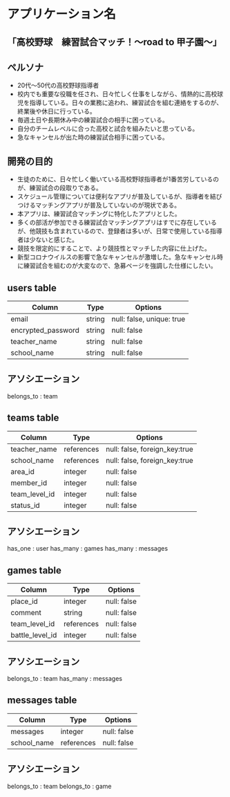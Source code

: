 # アプリケーション名
## 「高校野球　練習試合マッチ！〜road to 甲子園〜」
## ペルソナ
- 20代〜50代の高校野球指導者
- 校内でも重要な役職を任され、日々忙しく仕事をしながら、情熱的に高校球児を指導している。日々の業務に追われ、練習試合を組む連絡をするのが、終業後や休日に行っている。
- 毎週土日や長期休み中の練習試合の相手に困っている。
- 自分のチームレベルに合った高校と試合を組みたいと思っている。
- 急なキャンセルが出た時の練習試合相手に困っている。

## 開発の目的
- 生徒のために、日々忙しく働いている高校野球指導者が1番苦労しているのが、練習試合の段取りである。
- スケジュール管理については便利なアプリが普及しているが、指導者を結びつけるマッチングアプリが普及していないのが現状である。
- 本アプリは、練習試合マッチングに特化したアプリとした。
- 多くの部活が参加できる練習試合マッチングアプリはすでに存在しているが、他競技も含まれているので、登録者は多いが、日常で使用している指導者は少ないと感じた。
- 競技を限定的にすることで、より競技性とマッチした内容に仕上げた。
- 新型コロナウイルスの影響で急なキャンセルが激増した。急なキャンセル時に練習試合を組むのが大変なので、急募ページを強調した仕様にしたい。

## users table

| Column             | Type     | Options                   |
|--------------------|----------|---------------------------|
| email              | string   | null: false, unique: true |
| encrypted_password | string   | null: false               |
| teacher_name       | string   | null: false               |
| school_name        | string   | null: false               |

## アソシエーション
belongs_to : team


## teams table

| Column        | Type       | Options                       |
|---------------|------------|-------------------------------|
| teacher_name  | references | null: false, foreign_key:true |
| school_name   | references | null: false, foreign_key:true |
| area_id       | integer    | null: false                   |
| member_id     | integer    | null: false                   |
| team_level_id | integer    | null: false                   |
| status_id     | integer    | null: false                   |

## アソシエーション
has_one : user
has_many : games
has_many : messages

## games table

| Column          | Type       | Options     |
|-----------------|------------|-------------|
| place_id        | integer    | null: false |
| comment         | string     | null: false |
| team_level_id   | references | null: false |
| battle_level_id | integer    | null: false |

## アソシエーション
belongs_to : team
has_many : messages

## messages table

| Column      | Type       | Options     |
|-------------|------------|-------------|
| messages    | integer    | null: false |
| school_name | references | null: false |

## アソシエーション
belongs_to : team
belongs_to : game
